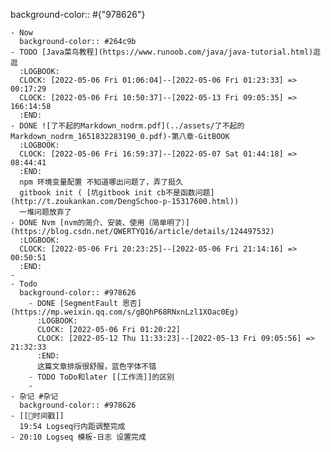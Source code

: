background-color:: #{"978626"}

	- Now
	  background-color:: #264c9b
	- TODO [Java菜鸟教程](https://www.runoob.com/java/java-tutorial.html)逛逛
	  :LOGBOOK:
	  CLOCK: [2022-05-06 Fri 01:06:04]--[2022-05-06 Fri 01:23:33] =>  00:17:29
	  CLOCK: [2022-05-06 Fri 10:50:37]--[2022-05-13 Fri 09:05:35] =>  166:14:58
	  :END:
	- DONE ![了不起的Markdown_nodrm.pdf](../assets/了不起的Markdown_nodrm_1651832283190_0.pdf)-第八章-GitBOOK
	  :LOGBOOK:
	  CLOCK: [2022-05-06 Fri 16:59:37]--[2022-05-07 Sat 01:44:18] =>  08:44:41
	  :END:
	  npm 环境变量配置 不知道哪出问题了，弄了挺久
	  gitbook init ( [坑gitbook init cb不是函数问题](http://t.zoukankan.com/DengSchoo-p-15317600.html))
	  一堆问题放弃了
	- DONE Nvm [nvm的简介、安装、使用（简单明了）](https://blog.csdn.net/QWERTYQ16/article/details/124497532)
	  :LOGBOOK:
	  CLOCK: [2022-05-06 Fri 20:23:25]--[2022-05-06 Fri 21:14:16] =>  00:50:51
	  :END:
	-
	- Todo
	  background-color:: #978626
		- DONE [SegmentFault 思否](https://mp.weixin.qq.com/s/gBQhP68RNxnLzl1XOac0Eg)
		  :LOGBOOK:
		  CLOCK: [2022-05-06 Fri 01:20:22]
		  CLOCK: [2022-05-12 Thu 11:33:23]--[2022-05-13 Fri 09:05:56] =>  21:32:33
		  :END:
		  这篇文章排版很舒服，蓝色字体不错
		- TODO ToDo和later [[工作流]]的区别
		-
	- 杂记 #杂记
	  background-color:: #978626
	- [[📌时间戳]]
	  19:54 Logseq行内距调整完成
	- 20:10 Logseq 模板-日志 设置完成